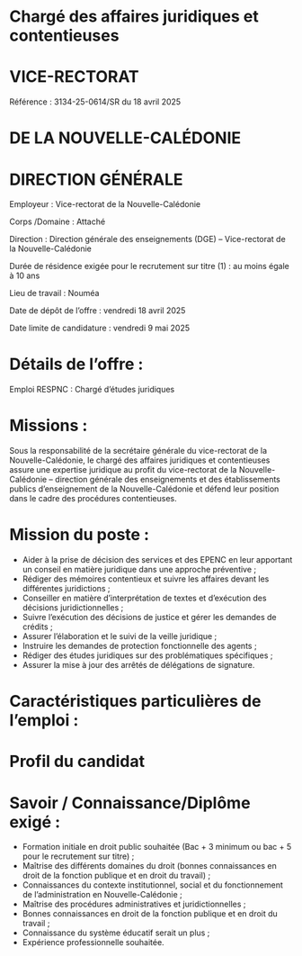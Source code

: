 # Chargé des affaires juridiques et contentieuses

# VICE-RECTORAT

Référence : 3134-25-0614/SR du 18 avril 2025

# DE LA NOUVELLE-CALÉDONIE

# DIRECTION GÉNÉRALE

Employeur : Vice-rectorat de la Nouvelle-Calédonie

Corps /Domaine : Attaché

Direction : Direction générale des enseignements (DGE) – Vice-rectorat de la Nouvelle-Calédonie

Durée de résidence exigée pour le recrutement sur titre (1) : au moins égale à 10 ans

Lieu de travail : Nouméa

Date de dépôt de l’offre : vendredi 18 avril 2025

Date limite de candidature : vendredi 9 mai 2025

# Détails de l’offre :

Emploi RESPNC : Chargé d’études juridiques

# Missions :

Sous la responsabilité de la secrétaire générale du vice-rectorat de la Nouvelle-Calédonie, le chargé des affaires juridiques et contentieuses assure une expertise juridique au profit du vice-rectorat de la Nouvelle-Calédonie – direction générale des enseignements et des établissements publics d’enseignement de la Nouvelle-Calédonie et défend leur position dans le cadre des procédures contentieuses.

# Mission du poste :

- Aider à la prise de décision des services et des EPENC en leur apportant un conseil en matière juridique dans une approche préventive ;
- Rédiger des mémoires contentieux et suivre les affaires devant les différentes juridictions ;
- Conseiller en matière d’interprétation de textes et d’exécution des décisions juridictionnelles ;
- Suivre l’exécution des décisions de justice et gérer les demandes de crédits ;
- Assurer l’élaboration et le suivi de la veille juridique ;
- Instruire les demandes de protection fonctionnelle des agents ;
- Rédiger des études juridiques sur des problématiques spécifiques ;
- Assurer la mise à jour des arrêtés de délégations de signature.

# Caractéristiques particulières de l’emploi :

# Profil du candidat

# Savoir / Connaissance/Diplôme exigé :

- Formation initiale en droit public souhaitée (Bac + 3 minimum ou bac + 5 pour le recrutement sur titre) ;
- Maîtrise des différents domaines du droit (bonnes connaissances en droit de la fonction publique et en droit du travail) ;
- Connaissances du contexte institutionnel, social et du fonctionnement de l’administration en Nouvelle-Calédonie ;
- Maîtrise des procédures administratives et juridictionnelles ;
- Bonnes connaissances en droit de la fonction publique et en droit du travail ;
- Connaissance du système éducatif serait un plus ;
- Expérience professionnelle souhaitée.